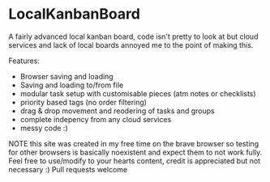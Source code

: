 # LocalKanbanBoard
A fairly advanced local kanban board, code isn't pretty to look at but cloud services and lack of local boards annoyed me to the point of making this.

Features:
- Browser saving and loading
- Saving and loading to/from file
- modular task setup with customisable pieces (atm notes or checklists)
- priority based tags (no order filtering)
- drag & drop movement and reodering of tasks and groups
- complete indepency from any cloud services
- messy code :)

NOTE this site was created in my free time on the brave browser so testing for other browsers is basically noexistent and expect them to not work fully.
Feel free to use/modify to your hearts content, credit is appreciated but not necessary :)
Pull requests welcome
